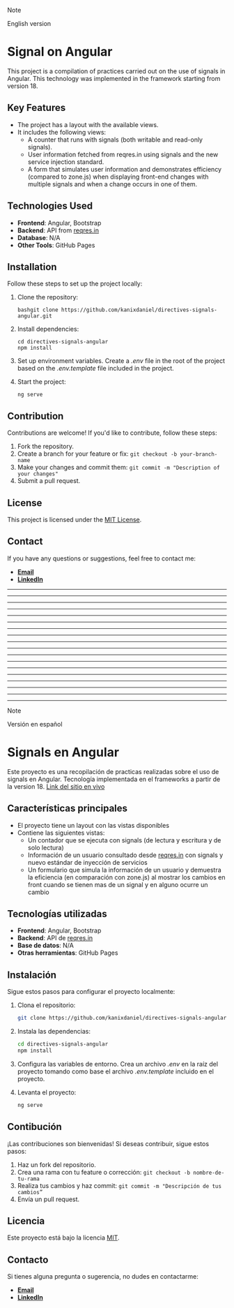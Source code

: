 > [!NOTE]
> English version
# Signal on Angular
This project is a compilation of practices carried out on the use of signals in Angular. This technology was implemented in the framework starting from version 18.

## Key Features
- The project has a layout with the available views.
- It includes the following views:
    - A counter that runs with signals (both writable and read-only signals).
    - User information fetched from reqres.in using signals and the new service injection standard.
    - A form that simulates user information and demonstrates efficiency (compared to zone.js) when displaying front-end changes with multiple signals and when a change occurs in one of them.

## Technologies Used
* **Frontend**: Angular, Bootstrap
* **Backend**: API from [reqres.in](https://reqres.in/)
* **Database**: N/A
* **Other Tools**: GitHub Pages

## Installation
Follow these steps to set up the project locally:
1. Clone the repository:
    ```
    bashgit clone https://github.com/kanixdaniel/directives-signals-angular.git
    ```
2. Install dependencies:
    ```
   cd directives-signals-angular
   npm install
   ```
3. Set up environment variables. Create a *.env* file in the root of the project based on the *.env.template* file included in the project.

4. Start the project:
    ```
   ng serve
   ```

## Contribution
Contributions are welcome! If you'd like to contribute, follow these steps:
1. Fork the repository.
2. Create a branch for your feature or fix: `git checkout -b your-branch-name`
3. Make your changes and commit them: `git commit -m "Description of your changes"`
4. Submit a pull request.

## License
This project is licensed under the [MIT License](https://opensource.org/licenses/MIT).

## Contact
If you have any questions or suggestions, feel free to contact me:
* [**Email**](mailto:contact.isc.dpg@gmail.com)
* [**LinkedIn**](https://linkedin.com/in/kanix-daniel)


---
---
---
---
---
---
---
---
---
---
---
---
---
---
---
---
---
---

> [!NOTE]
> Versión en español
# Signals en Angular
Este proyecto es una recopilación de practicas realizadas sobre el uso de signals en Angular. Tecnología implementada en el frameworks a partir de la version 18.
[Link del sitio en vivo](https://kanixdaniel.github.io/directives-signals-angular/signals/counter)

## Características principales
- El proyecto tiene un layout con las vistas disponibles
- Contiene las siguientes vistas:
    - Un contador que se ejecuta con signals (de lectura y escritura y de solo lectura)
    - Información de un usuario consultado desde [reqres.in](https://reqres.in/) con signals y nuevo estándar de inyección de servicios
    - Un formulario que simula la información de un usuario y demuestra la eficiencia (en comparación con zone.js) al mostrar los cambios en front cuando se tienen mas de un signal y en alguno ocurre un cambio

## Tecnologías utilizadas

- **Frontend**: Angular, Bootstrap
- **Backend**: API de [reqres.in](https://reqres.in/)
- **Base de datos**: N/A
- **Otras herramientas**: GitHub Pages

## Instalación

Sigue estos pasos para configurar el proyecto localmente:

1. Clona el repositorio:
   ```bash
   git clone https://github.com/kanixdaniel/directives-signals-angular.git
   ```
2. Instala las dependencias:
   ```bash
   cd directives-signals-angular
   npm install
   ```
3. Configura las variables de entorno. Crea un archivo *.env* en la raíz del proyecto tomando como base el archivo *.env.template* incluido en el proyecto.

4. Levanta el proyecto:
   ```bash
   ng serve
   ```

## Contibución

¡Las contribuciones son bienvenidas! Si deseas contribuir, sigue estos pasos:
1. Haz un fork del repositorio.
2. Crea una rama con tu feature o corrección: `git checkout -b nombre-de-tu-rama`
3. Realiza tus cambios y haz commit: `git commit -m "Descripción de tus cambios”`
4. Envía un pull request.

## Licencia

Este proyecto está bajo la licencia [MIT](https://opensource.org/licenses/MIT).

## Contacto

Si tienes alguna pregunta o sugerencia, no dudes en contactarme:
* [**Email**](mailto:contact.isc.dpg@gmail.com)
* [**LinkedIn**](https://linkedin.com/in/kanix-daniel)